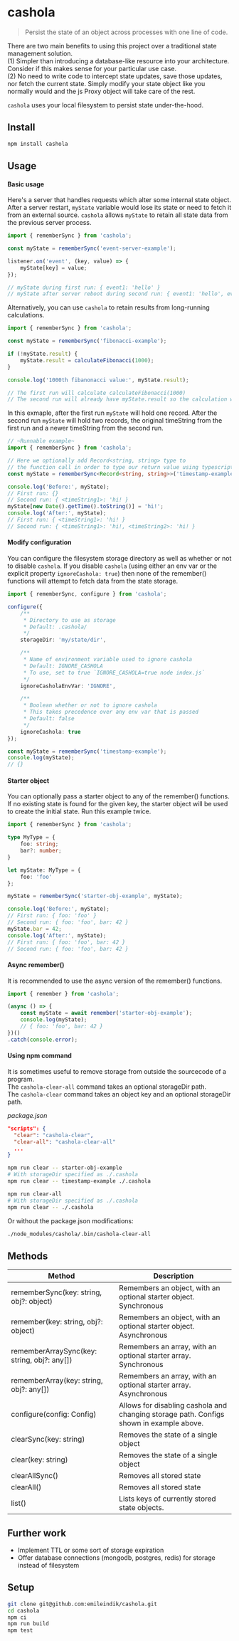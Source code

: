 # cashola
> Persist the state of an object across processes with one line of code. 

There are two main benefits to using this project over a traditional state management solution.  
(1) Simpler than introducing a database-like resource into your architecture. Consider if this makes sense for your particular use case.  
(2) No need to write code to intercept state updates, save those updates, nor fetch the current state. Simply modify your state object like you normally would and the js Proxy object will take care of the rest.  

`cashola` uses your local filesystem to persist state under-the-hood.

## Install

```bash
npm install cashola
```

## Usage

#### Basic usage
Here's a server that handles requests which alter some internal state object. After a server restart, `myState` variable would lose its state or need to fetch it from an external source. `cashola` allows `myState` to retain all state data from the previous server process.
```ts
import { rememberSync } from 'cashola';

const myState = rememberSync('event-server-example');

listener.on('event', (key, value) => {
    myState[key] = value;
});

// myState during first run: { event1: 'hello' }
// myState after server reboot during second run: { event1: 'hello', event2: 'world' }
```

Alternatively, you can use `cashola` to retain results from long-running calculations.
```ts
import { rememberSync } from 'cashola';

const myState = rememberSync('fibonacci-example');

if (!myState.result) {
    myState.result = calculateFibonacci(1000);
}

console.log('1000th fibanonacci value:', myState.result);

// The first run will calculate calculateFibonacci(1000)
// The second run will already have myState.result so the calculation will be skipped
```

In this exmaple, after the first run `myState` will hold one record. After the second run `myState` will hold two records, the original timeString from the first run and a newer timeString from the second run.
```ts
// ~Runnable example~
import { rememberSync } from 'cashola';

// Here we optionally add Record<string, string> type to
// the function call in order to type our return value using typescript.
const myState = rememberSync<Record<string, string>>('timestamp-example');

console.log('Before:', myState);
// First run: {}
// Second run: { <timeString1>: 'hi! }
myState[new Date().getTime().toString()] = 'hi!';
console.log('After:', myState);
// First run: { <timeString1>: 'hi! }
// Second run: { <timeString1>: 'hi!, <timeString2>: 'hi! }
```

#### Modify configuration
You can configure the filesystem storage directory as well as whether or not to disable `cashola`. If you disable `cashola` (using either an env var or the explicit property `ignoreCashola: true`) then none of the remember() functions will attempt to fetch data from the state storage.
```ts
import { rememberSync, configure } from 'cashola';

configure({
    /**
     * Directory to use as storage  
     * Default: .cashola/  
     */
    storageDir: 'my/state/dir',

    /**
     * Name of environment variable used to ignore cashola  
     * Default: IGNORE_CASHOLA  
     * To use, set to true `IGNORE_CASHOLA=true node index.js`  
     */
    ignoreCasholaEnvVar: 'IGNORE',

    /**
     * Boolean whether or not to ignore cashola  
     * This takes precedence over any env var that is passed
     * Default: false  
     */
    ignoreCashola: true
});

const myState = rememberSync('timestamp-example');
console.log(myState);
// {}
```

#### Starter object
You can optionally pass a starter object to any of the remember() functions. If no existing state is found for the given key, the starter object will be used to create the initial state. Run this example twice.
```ts
import { rememberSync } from 'cashola';

type MyType = {
    foo: string;
    bar?: number;
}

let myState: MyType = {
    foo: 'foo'
};

myState = rememberSync('starter-obj-example', myState);

console.log('Before:', myState);
// First run: { foo: 'foo' }
// Second run: { foo: 'foo', bar: 42 }
myState.bar = 42;
console.log('After:', myState);
// First run: { foo: 'foo', bar: 42 }
// Second run: { foo: 'foo', bar: 42 }
```

#### Async remember()
It is recommended to use the async version of the remember() functions.
```ts
import { remember } from 'cashola';

(async () => {
    const myState = await remember('starter-obj-example');
    console.log(myState);
    // { foo: 'foo', bar: 42 }
})()
.catch(console.error);
```

#### Using npm command
It is sometimes useful to remove storage from outside the sourcecode of a program.  
The `cashola-clear-all` command takes an optional storageDir path.  
The `cashola-clear` command takes an object key and an optional storageDir path.  

*package.json*
```json
"scripts": {
  "clear": "cashola-clear",
  "clear-all": "cashola-clear-all"
  ...
}
```
```sh
npm run clear -- starter-obj-example
# With storageDir specified as ./.cashola
npm run clear -- timestamp-example ./.cashola

npm run clear-all
# With storageDir specified as ./.cashola
npm run clear -- ./.cashola
```
Or without the package.json modifications:
```sh
./node_modules/cashola/.bin/cashola-clear-all
```


## Methods
| Method      | Description |
| ----------- | ----------- |
| rememberSync(key: string, obj?: object)      | Remembers an object, with an optional starter object. Synchronous        |
| remember(key: string, obj?: object)          | Remembers an object, with an optional starter object. Asynchronous       |
| rememberArraySync(key: string, obj?: any[])  | Remembers an array, with an optional starter array. Synchronous         |
| rememberArray(key: string, obj?: any[])      | Remembers an array, with an optional starter array. Asynchronous        |
| configure(config: Config)                    | Allows for disabling cashola and changing storage path. Configs shown in example above.        |
| clearSync(key: string)                       | Removes the state of a single object        |
| clear(key: string)                           | Removes the state of a single object        |
| clearAllSync()                               | Removes all stored state        |
| clearAll()                                   | Removes all stored state        |
| list()                                       | Lists keys of currently stored state objects.        |

## Further work
- Implement TTL or some sort of storage expiration
- Offer database connections (mongodb, postgres, redis) for storage instead of filesystem

## Setup

```sh
git clone git@github.com:emileindik/cashola.git
cd cashola
npm ci
npm run build
npm test
